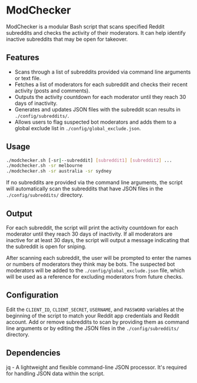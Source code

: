 # ModChecker

ModChecker is a modular Bash script that scans specified Reddit subreddits and checks the activity of their moderators. It can help identify inactive subreddits that may be open for takeover.

## Features

- Scans through a list of subreddits provided via command line arguments or text file.
- Fetches a list of moderators for each subreddit and checks their recent activity (posts and comments).
- Outputs the activity countdown for each moderator until they reach 30 days of inactivity.
- Generates and updates JSON files with the subreddit scan results in `./config/subreddits/`.
- Allows users to flag suspected bot moderators and adds them to a global exclude list in `./config/global_exclude.json`.

## Usage

```bash
./modchecker.sh [-sr|--subreddit] [subreddit1] [subreddit2] ...
./modchecker.sh -sr melbourne
./modchecker.sh -sr australia -sr sydney
```

If no subreddits are provided via the command line arguments, the script will automatically scan the subreddits that have JSON files in the `./config/subreddits/` directory.

## Output
For each subreddit, the script will print the activity countdown for each moderator until they reach 30 days of inactivity. If all moderators are inactive for at least 30 days, the script will output a message indicating that the subreddit is open for sniping.

After scanning each subreddit, the user will be prompted to enter the names or numbers of moderators they think may be bots. The suspected bot moderators will be added to the `./config/global_exclude.json` file, which will be used as a reference for excluding moderators from future checks.

## Configuration
Edit the `CLIENT_ID`, `CLIENT_SECRET`, `USERNAME`, and `PASSWORD` variables at the beginning of the script to match your Reddit app credentials and Reddit account.
Add or remove subreddits to scan by providing them as command line arguments or by editing the JSON files in the `./config/subreddits/` directory.

## Dependencies
jq - A lightweight and flexible command-line JSON processor. It's required for handling JSON data within the script.

